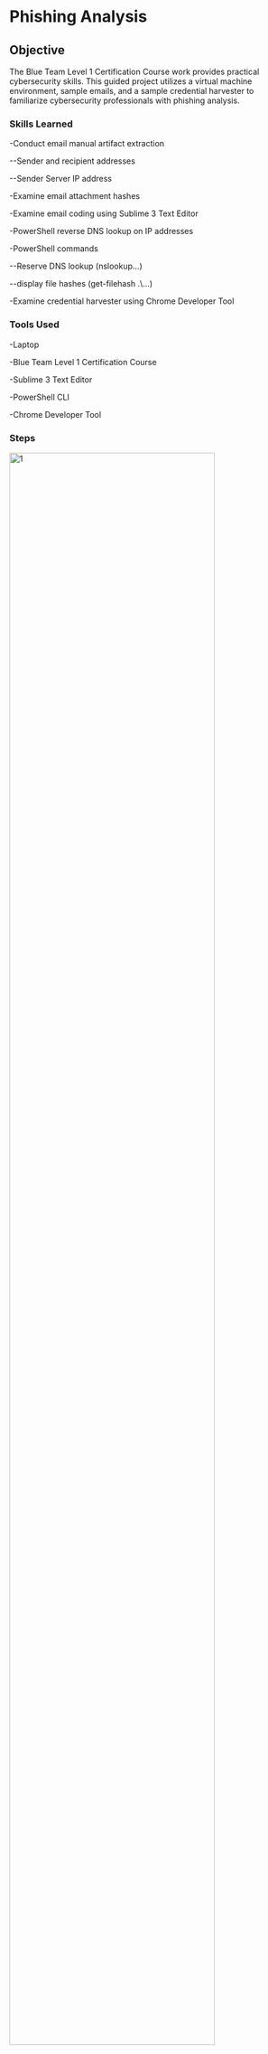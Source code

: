 # Phishing Analysis

## Objective
The Blue Team Level 1 Certification Course work provides practical cybersecurity skills. This guided project utilizes a virtual machine environment, sample emails, and a sample credential harvester to familiarize cybersecurity professionals with phishing analysis.

### Skills Learned
-Conduct email manual artifact extraction
<p>--Sender and recipient addresses</p>
<p>--Sender Server IP address</p>
<p>-Examine email attachment hashes</p>
<p>-Examine email coding using Sublime 3 Text Editor</p>
<p>-PowerShell reverse DNS lookup on IP addresses</p>
<p>-PowerShell commands</p>
<p>--Reserve DNS lookup (nslookup...)</p>
<p>--display file hashes (get-filehash .\...)</p>
<p>-Examine credential harvester using Chrome Developer Tool</p>
  
### Tools Used
-Laptop
<p>-Blue Team Level 1 Certification Course</p>
<p>-Sublime 3 Text Editor</p>
<p>-PowerShell CLI</p>
<p>-Chrome Developer Tool</p>

### Steps
<img src="https://i.imgur.com/O7pjwk3.jpg" style="width: 85%;" alt="1">
<p><i>Ref 1: Sender server IP address found</i></p>

<img src="https://i.imgur.com/r0gPtjO.jpg" style="width: 85%;" alt="1">
<p><i>Ref 2: Reverse DNS lookup using PowerShell. Domain is highlight in red</i></p>

<img src="https://i.imgur.com/xdIPzVz.jpg" style="width: 85%;" alt="1">
<p><i>Ref 3: Sample email attachment hashes displayed using PowerShell. Note nested commands. Default "get-filehash" command displays SHA256 hash values, "-algorithm..." will display specific hashes</i></p>
File hashes may reveal potential malware 'out in the wild'. Once discovered during forensics work, a cross reference made on malware repositories (virustotal.com) may return a malware profile.

<img src="https://i.imgur.com/nwqx8A0.jpg" style="width: 85%;" alt="1">
<p><i>Ref 4: Sample credential harvester supposedly hyperlinked from a phishing email, test input, and Chrome Developer Tool displaying hyperlink to collecting web server </i></p>
